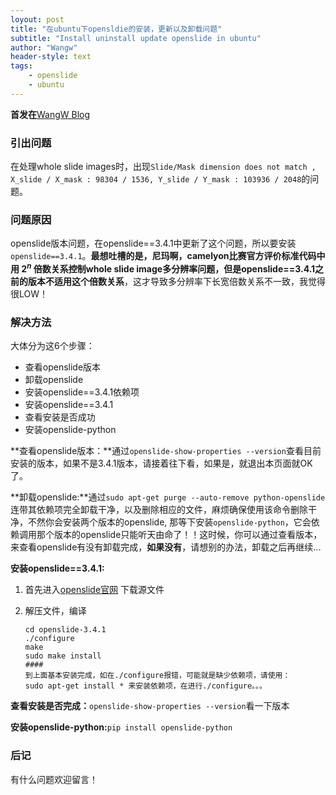 ```yaml
---
loyout: post
title: "在ubuntu下opensldie的安装，更新以及卸载问题"
subtitle: "Install uninstall update openslide in ubuntu"
author: "Wangw"
header-style: text
tags: 
    - openslide
    - ubuntu
---
```


**首发在**[WangW Blog](https://likewind.top) 

###  引出问题

在处理whole slide images时，出现`Slide/Mask dimension does not match , X_slide / X_mask : 98304 / 1536, Y_slide / Y_mask : 103936 / 2048`的问题。

### 问题原因

openslide版本问题，在openslide=\=3.4.1中更新了这个问题，所以要安装`openslide==3.4.1`。**最想吐槽的是，尼玛啊，camelyon比赛官方评价标准代码中用 $2^n$ 倍数关系控制whole slide image多分辨率问题，但是openslide==3.4.1之前的版本不适用这个倍数关系**，这才导致多分辨率下长宽倍数关系不一致，我觉得很LOW！

### 解决方法

大体分为这6个步骤：

- 查看openslide版本
- 卸载openslide
- 安装openslide==3.4.1依赖项
- 安装openslide==3.4.1
- 查看安装是否成功
- 安装openslide-python

**查看openslide版本：**通过`openslide-show-properties --version`查看目前安装的版本，如果不是3.4.1版本，请接着往下看，如果是，就退出本页面就OK了。

**卸载openslide:**通过`sudo apt-get purge --auto-remove python-openslide`连带其依赖项完全卸载干净，以及删除相应的文件，麻烦确保使用该命令删除干净，不然你会安装两个版本的openslide, 那等下安装`openslide-python`，它会依赖调用那个版本的openslide只能听天由命了！！这时候，你可以通过查看版本，来查看openslide有没有卸载完成，**如果没有**，请想别的办法，卸载之后再继续...

**安装openslide==3.4.1:**

1. 首先进入[openslide官网](https://openslide.org/download/) 下载源文件

2. 解压文件，编译

   ```
   cd openslide-3.4.1
   ./configure
   make
   sudo make install 
   ####
   到上面基本安装完成，如在./configure报错，可能就是缺少依赖项，请使用：
   sudo apt-get install * 来安装依赖项，在进行./configure。。。
   ```

**查看安装是否完成：**`openslide-show-properties --version`看一下版本

**安装openslide-python:**`pip install openslide-python`

### 后记

有什么问题欢迎留言！

